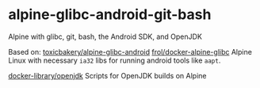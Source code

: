 # alpine-glibc-android-git-bash
Alpine with glibc, git, bash, the Android SDK, and OpenJDK

Based on:
[toxicbakery/alpine-glibc-android](https://github.com/dariobanfi/alpine-glibc-android)
[frol/docker-alpine-glibc](https://github.com/frol/docker-alpine-glibc)
Alpine Linux with necessary `ia32` libs for running android tools like `aapt`.

[docker-library/openjdk](https://github.com/docker-library/openjdk)
Scripts for OpenJDK builds on Alpine
